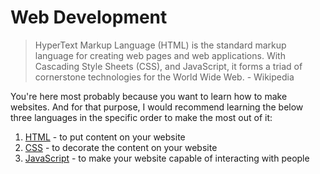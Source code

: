 # Web Development

> HyperText Markup Language (HTML) is the standard markup language for creating web pages and web applications. With Cascading Style Sheets (CSS), and JavaScript, it forms a triad of cornerstone technologies for the World Wide Web. - Wikipedia

You're here most probably because you want to learn how to make websites. And for that purpose, I would recommend learning the below three languages in the specific order to make the most out of it:

1. [HTML](01-html.md) - to put content on your website
2. [CSS](02-css.md) - to decorate the content on your website
3. [JavaScript](03-javascript.md) - to make your website capable of interacting with people
